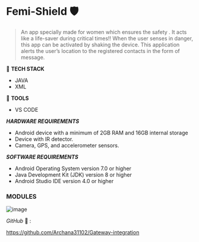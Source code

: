 # Femi-Shield :shield:		
> An app specially made for women which ensures the safety . It acts like a life-saver during critical times!!
When the user senses in danger, this app can be activated by shaking the device. This application alerts the user’s location to the registered contacts  in the form of message.

:round_pushpin: **TECH STACK**    
* JAVA
* XML

:mag_right: **TOOLS**     
* VS CODE
	
***HARDWARE REQUIREMENTS***

* Android device with a minimum of 2GB RAM and 16GB internal storage
* Device with IR detector.
* Camera, GPS, and accelerometer sensors.

***SOFTWARE REQUIREMENTS***

*	Android Operating System version 7.0 or higher
*	Java Development Kit (JDK) version 8 or higher
*	Android Studio IDE version 4.0 or higher

### MODULES

![image](https://user-images.githubusercontent.com/88180818/232138440-ffb2d266-937a-40bc-98ff-9adbb1f50d8e.png)


*GitHub* 🔗 :

https://github.com/Archana31102/Gateway-integration
